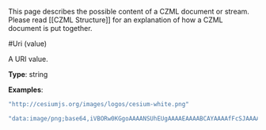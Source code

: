 This page describes the possible content of a CZML document or stream.  Please read [[CZML Structure]] for an explanation of how a CZML document is put together.

#Uri (value)

A URI value.

**Type**: string

**Examples**:

```javascript
"http://cesiumjs.org/images/logos/cesium-white.png"
```

```javascript
"data:image/png;base64,iVBORw0KGgoAAAANSUhEUgAAAAEAAAABCAYAAAAfFcSJAAAADUlEQVQIW2Nk+M/wHwAEBgIA5agATwAAAABJRU5ErkJggg=="
```

